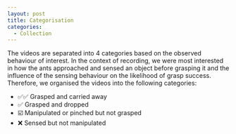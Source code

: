 ```yaml
---
layout: post
title: Categorisation
categories:
  - Collection
---
```


The videos are separated into 4 categories based on the observed behaviour of interest. In the context 
of recording, we were most interested in how the ants approached and sensed an object before grasping it and the influence 
of the sensing behaviour on the likelihood of grasp success. Therefore, we organised the videos into the following categories:

- ✅✅ Grasped and carried away
- ✅ Grasped and dropped
- ☑️ Manipulated or pinched but not grasped
- ❌ Sensed but not manipulated